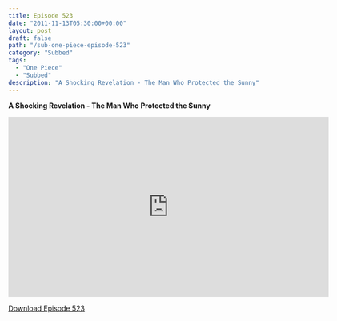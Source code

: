 ```yaml
---
title: Episode 523
date: "2011-11-13T05:30:00+00:00"
layout: post
draft: false
path: "/sub-one-piece-episode-523"
category: "Subbed"
tags:
  - "One Piece"
  - "Subbed"
description: "A Shocking Revelation - The Man Who Protected the Sunny"
---
```


**A Shocking Revelation - The Man Who Protected the Sunny**

<iframe width="640" height="360" src="https://www.rapidvideo.com/e/G6FRPF5TQQ" frameborder="0" marginwidth=0 marginheight=0 scrolling=no allowfullscreen></iframe>

<a href="http://ouo.io/qs/eCodkFEQ?s=https://rapidvid.to/d/https://www.rapidvideo.com/e/G6FRPF5TQQ">Download Episode 523</a>
